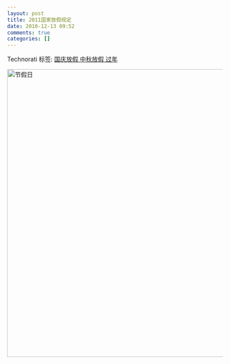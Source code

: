 ```yaml
---
layout: post
title: 2011国家放假规定
date: 2010-12-13 09:52
comments: true
categories: []
---
```

<div style="padding-bottom: 0px; margin: 0px; padding-left: 0px; padding-right: 0px; display: inline; float: none; padding-top: 0px" id="scid:0767317B-992E-4b12-91E0-4F059A8CECA8:4053d714-5d8c-46c0-ad60-fa5ce9bf143e" class="wlWriterEditableSmartContent">Technorati 标签: <a href="http://technorati.com/tags/%e5%9b%bd%e5%ba%86%e6%94%be%e5%81%87+%e4%b8%ad%e7%a7%8b%e6%94%be%e5%81%87+%e8%bf%87%e5%b9%b4" rel="tag">国庆放假 中秋放假 过年</a></div> <p><a href="http://images.cnblogs.com/cnblogs_com/mathewxiang/201012/201012130952144607.jpg"><img style="border-bottom: 0px; border-left: 0px; display: inline; border-top: 0px; border-right: 0px" title="节假日" border="0" alt="节假日" src="http://images.cnblogs.com/cnblogs_com/mathewxiang/201012/201012130952218308.jpg" width="1154" height="673"></a></p>
